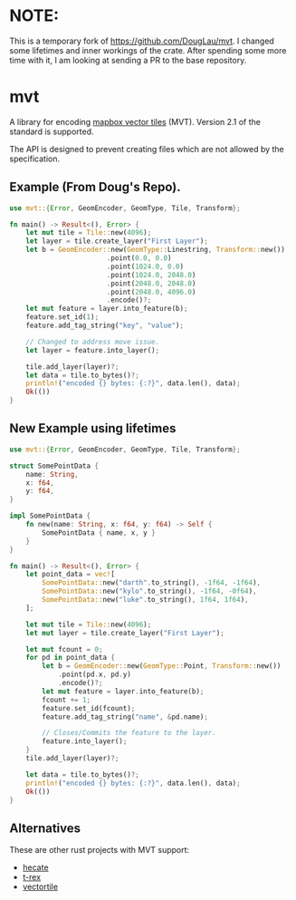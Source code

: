 # NOTE: 
This is a temporary fork of https://github.com/DougLau/mvt.  I changed some 
lifetimes and inner workings of the crate.  After spending some more time 
with it, I am looking at sending a PR to the base repository.

# mvt
A library for encoding [mapbox vector tiles](https://github.com/mapbox/vector-tile-spec)
(MVT).  Version 2.1 of the standard is supported.

The API is designed to prevent creating files which are not allowed by the
specification.

## Example (From Doug's Repo). 

```rust
use mvt::{Error, GeomEncoder, GeomType, Tile, Transform};

fn main() -> Result<(), Error> {
    let mut tile = Tile::new(4096);
    let layer = tile.create_layer("First Layer");
    let b = GeomEncoder::new(GeomType::Linestring, Transform::new())
                        .point(0.0, 0.0)
                        .point(1024.0, 0.0)
                        .point(1024.0, 2048.0)
                        .point(2048.0, 2048.0)
                        .point(2048.0, 4096.0)
                        .encode()?;
    let mut feature = layer.into_feature(b);
    feature.set_id(1);
    feature.add_tag_string("key", "value");

    // Changed to address move issue.
    let layer = feature.into_layer();

    tile.add_layer(layer)?;
    let data = tile.to_bytes()?;
    println!("encoded {} bytes: {:?}", data.len(), data);
    Ok(())
}
```

## New Example using lifetimes
```rust
use mvt::{Error, GeomEncoder, GeomType, Tile, Transform};

struct SomePointData {
    name: String,
    x: f64,
    y: f64,
}

impl SomePointData {
    fn new(name: String, x: f64, y: f64) -> Self {
        SomePointData { name, x, y }
    }
}

fn main() -> Result<(), Error> {
    let point_data = vec![
        SomePointData::new("darth".to_string(), -1f64, -1f64),
        SomePointData::new("kylo".to_string(), -1f64, -0f64),
        SomePointData::new("luke".to_string(), 1f64, 1f64),
    ];

    let mut tile = Tile::new(4096);
    let mut layer = tile.create_layer("First Layer");

    let mut fcount = 0;
    for pd in point_data {
        let b = GeomEncoder::new(GeomType::Point, Transform::new())
            .point(pd.x, pd.y)
            .encode()?;
        let mut feature = layer.into_feature(b);
        fcount += 1;
        feature.set_id(fcount);
        feature.add_tag_string("name", &pd.name);

        // Closes/Commits the feature to the layer.
        feature.into_layer();
    }
    tile.add_layer(layer)?;

    let data = tile.to_bytes()?;
    println!("encoded {} bytes: {:?}", data.len(), data);
    Ok(())
}
```

## Alternatives

These are other rust projects with MVT support:
* [hecate](https://crates.io/crates/hecate)
* [t-rex](https://t-rex.tileserver.ch/)
* [vectortile](https://crates.io/crates/vectortile)
